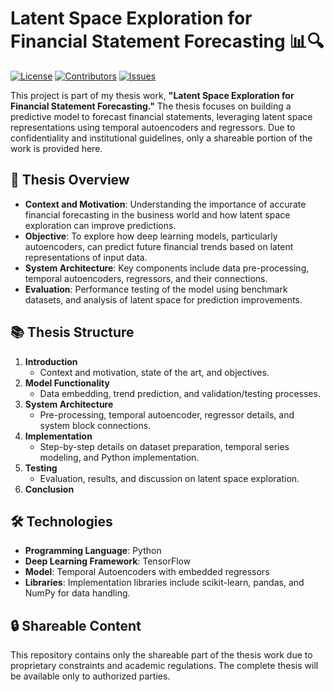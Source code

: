 # Latent Space Exploration for Financial Statement Forecasting 📊🔍

[![License](https://img.shields.io/github/license/Gabrielebandino/ForecastingThesisPublic)](LICENSE)
[![Contributors](https://img.shields.io/github/contributors/Gabrielebandino/ForecastingThesisPublic)](https://github.com/Gabrielebandino/ForecastingThesisPublic/graphs/contributors)
[![Issues](https://img.shields.io/github/issues/Gabrielebandino/ForecastingThesisPublic)](https://github.com/Gabrielebandino/ForecastingThesisPublic/issues)

This project is part of my thesis work, **"Latent Space Exploration for Financial Statement Forecasting."** The thesis focuses on building a predictive model to forecast financial statements, leveraging latent space representations using temporal autoencoders and regressors. Due to confidentiality and institutional guidelines, only a shareable portion of the work is provided here.

## 🚀 Thesis Overview

- **Context and Motivation**: Understanding the importance of accurate financial forecasting in the business world and how latent space exploration can improve predictions.
- **Objective**: To explore how deep learning models, particularly autoencoders, can predict future financial trends based on latent representations of input data.
- **System Architecture**: Key components include data pre-processing, temporal autoencoders, regressors, and their connections.
- **Evaluation**: Performance testing of the model using benchmark datasets, and analysis of latent space for prediction improvements.

## 📚 Thesis Structure

1. **Introduction**
   - Context and motivation, state of the art, and objectives.
2. **Model Functionality**
   - Data embedding, trend prediction, and validation/testing processes.
3. **System Architecture**
   - Pre-processing, temporal autoencoder, regressor details, and system block connections.
4. **Implementation**
   - Step-by-step details on dataset preparation, temporal series modeling, and Python implementation.
5. **Testing**
   - Evaluation, results, and discussion on latent space exploration.
6. **Conclusion**

## 🛠️ Technologies

- **Programming Language**: Python
- **Deep Learning Framework**: TensorFlow
- **Model**: Temporal Autoencoders with embedded regressors
- **Libraries**: Implementation libraries include scikit-learn, pandas, and NumPy for data handling.

## 🔒 Shareable Content

This repository contains only the shareable part of the thesis work due to proprietary constraints and academic regulations. The complete thesis will be available only to authorized parties.
